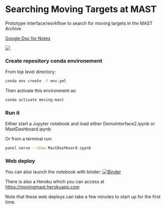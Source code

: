 # Searching Moving Targets at MAST

Prototype interface/workflow to search for moving targets in the MAST Archive

[Google Doc for Notes](https://docs.google.com/document/d/1qwf77xCSwzWCMoCR8HzkH3T0KvMJAZAH9Ra805c5s20)

![](https://img.shields.io/badge/Made%20at-%23AstroHackWeek-8063d5.svg?style=flat)

### Create repository conda environement

From top level directory:

```bash
conda env create -f env.yml
```

Then activate this environment as:

```bash
conda activate moving-mast
```

### Run it

Either start a Jupyter notebook and load either DemoInterface2.ipynb or MastDashboard.ipynb

Or from a terminal run:
```bash
panel serve --show MastDashboard.ipynb
```

### Web deploy

You can also launch the notebook with binder:
[![Binder](https://mybinder.org/badge_logo.svg)](https://mybinder.org/v2/gh/dr-rodriguez/MovingMast/main?filepath=DemoInterface2.ipynb)

There is also a Heroku which you can access at https://movingmast.herokuapp.com   

Note that these web deploys can take a few minutes to start up for the first time.

